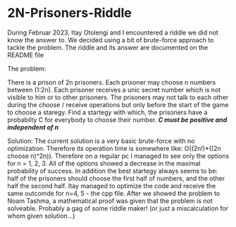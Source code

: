 # 2N-Prisoners-Riddle
During Februar 2023, Itay Otolengi and I encountered a riddle we did not know the answer to. We decided using a bit of brute-force approach to tackle the problem. The riddle and its answer are documented on the README file

The problem:

There is a prison of 2n prisoners.
Each prisoner may choose n numbers between (1:2n). Each prisoner receives a unic secret number which is not visible to him or to other prisoners.
The prisoners may not talk to each other during the choose / receive operations but only before the start of the game to choose a staregy.
Find a startegy with which, the prisoners have a probabilty C for everybody to choose their number.
***C must be positive and independent of n***

Solution:
The current solution is a very basic brute-force with no optimization. Therefore its operation time is somewhere like: O((2n!)*((2n choose n)^2n)).
Therefore on a regular pc I managed to see only the options for n = 1, 2, 3.
All of the options showed a decrease in the maximal probability of success. In addition the best startegy always seems to be: half of the prisoners should choose the first half of numbers, and the other half the second half.
Itay managed to optimize the code and receive the same outcomde for n=4, 5 - the cpp file.
After we showed the problem to Noam Tashma, a mathematical proof was given that the problem is not solveable. Probably a gag of some riddle maker! (or just a miscalculation for whom given solution...)